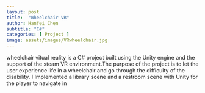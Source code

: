 ```yaml
---
layout: post
title:  "Wheelchair VR"
author: Hanfei Chen
subtitle: "C#"
categories: [ Project ]
image: assets/images/VRwheelchair.jpg
---
```


wheelchair vitual reality is a C# project built using the Unity engine and the support of the steam VR environment.The purpose of the project is to let the user experience life in a wheelchair and go through the difficulty of the disability. I Implemented a library scene and a restroom scene with Unity for the player to navigate in 
 